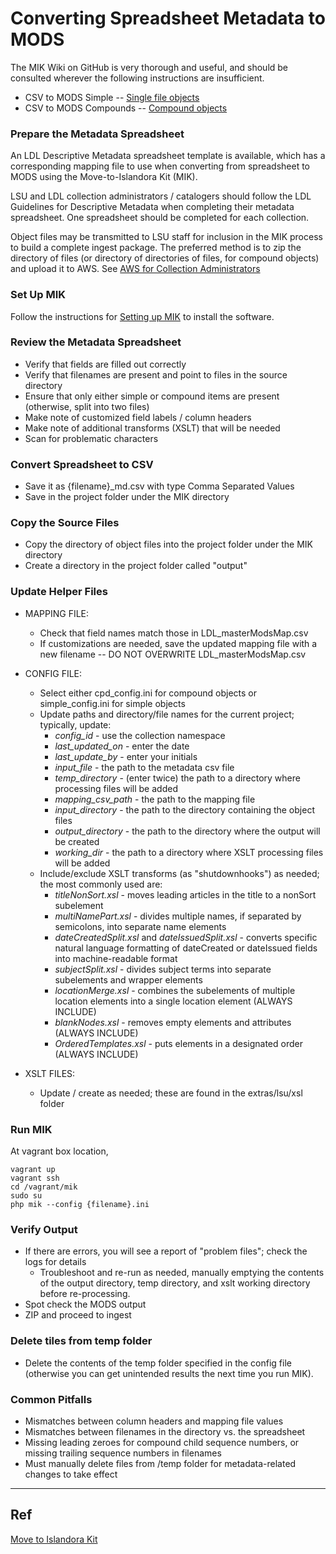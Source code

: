 # Converting Spreadsheet Metadata to MODS

The MIK Wiki on GitHub is very thorough and useful, and should be consulted wherever the following instructions are insufficient.

- CSV to MODS Simple -- [Single file objects](https://github.com/MarcusBarnes/mik/wiki/Toolchain:-CSV-single-file-objects)
- CSV to MODS Compounds -- [Compound objects](https://github.com/MarcusBarnes/mik/wiki/Toolchain:-CSV-compound-objects)

### Prepare the Metadata Spreadsheet

An LDL Descriptive Metadata spreadsheet template is available, which has a corresponding mapping file to use when converting from spreadsheet to MODS using the Move-to-Islandora Kit (MIK).

LSU and LDL collection administrators / catalogers should follow the LDL Guidelines for Descriptive Metadata when completing their metadata spreadsheet. One spreadsheet should be completed for each collection.

Object files may be transmitted to LSU staff for inclusion in the MIK process to build a complete ingest package. The preferred method is to zip the directory of files (or directory of directories of files, for compound objects) and upload it to AWS. See [AWS for Collection Administrators](aws_for_colladmins.md)

### Set Up MIK

Follow the instructions for [Setting up MIK](setting_up_mik.md) to install the software.

### Review the Metadata Spreadsheet

- Verify that fields are filled out correctly
- Verify that filenames are present and point to files in the source directory
- Ensure that only either simple or compound items are present (otherwise, split into two files)
- Make note of customized field labels / column headers
- Make note of additional transforms (XSLT) that will be needed
- Scan for problematic characters

###  Convert Spreadsheet to CSV

- Save it as {filename}_md.csv with type Comma Separated Values
- Save in the project folder under the MIK directory

### Copy the Source Files

- Copy the directory of object files into the project folder under the MIK directory
- Create a directory in the project folder called "output"

### Update Helper Files

- MAPPING FILE:
    - Check that field names match those in LDL_masterModsMap.csv
    - If customizations are needed, save the updated mapping file with a new filename -- DO NOT OVERWRITE LDL_masterModsMap.csv
- CONFIG FILE:
    - Select either cpd_config.ini for compound objects or simple_config.ini for simple objects
    - Update paths and directory/file names for the current project; typically, update:
        - *config_id* - use the collection namespace  
        - *last_updated_on* - enter the date
        - *last_update_by* - enter your initials  
        - *input_file* - the path to the metadata csv file
        - *temp_directory* - (enter twice) the path to a directory where processing files will be added
        - *mapping_csv_path* - the path to the mapping file
        - *input_directory* - the path to the directory containing the object files
        - *output_directory* - the path to the directory where the output will be created  
        - *working_dir* - the path to a directory where XSLT processing files will be added
    - Include/exclude XSLT transforms (as "shutdownhooks") as needed; the most commonly used are:
        - *titleNonSort.xsl* - moves leading articles in the title to a nonSort subelement
        - *multiNamePart.xsl* - divides multiple names, if separated by semicolons, into separate name elements
        - *dateCreatedSplit.xsl* and *dateIssuedSplit.xsl* - converts specific natural language formatting of dateCreated or dateIssued fields into machine-readable format
        - *subjectSplit.xsl* - divides subject terms into separate subelements and wrapper elements
        - *locationMerge.xsl* - combines the subelements of multiple location elements into a single location element (ALWAYS INCLUDE)
        - *blankNodes.xsl* - removes empty elements and attributes (ALWAYS INCLUDE)
        - *OrderedTemplates.xsl* - puts elements in a designated order (ALWAYS INCLUDE)

- XSLT FILES:
    - Update / create as needed; these are found in the extras/lsu/xsl folder

### Run MIK

At vagrant box location,

```
vagrant up
vagrant ssh
cd /vagrant/mik
sudo su
php mik --config {filename}.ini
```

### Verify Output

- If there are errors, you will see a report of "problem files"; check the logs for details
    - Troubleshoot and re-run as needed, manually emptying the contents of the output directory, temp directory, and xslt working directory before re-processing.
- Spot check the MODS output
- ZIP and proceed to ingest

### Delete tiles from temp folder

- Delete the contents of the temp folder specified in the config file (otherwise you can get unintended results the next time you run MIK).


### Common Pitfalls

- Mismatches between column headers and mapping file values
- Mismatches between filenames in the directory vs. the spreadsheet
- Missing leading zeroes for compound child sequence numbers, or missing trailing sequence numbers in filenames
- Must manually delete files from /temp folder for metadata-related changes to take effect

- - - - -

## Ref  

[Move to Islandora Kit](https://github.com/MarcusBarnes/mik)
